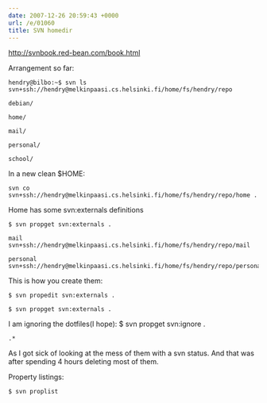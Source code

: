 ```yaml
---
date: 2007-12-26 20:59:43 +0000
url: /e/01060
title: SVN homedir
---
```



http://svnbook.red-bean.com/book.html

Arrangement so far:


	hendry@bilbo:~$ svn ls svn+ssh://hendry@melkinpaasi.cs.helsinki.fi/home/fs/hendry/repo

	debian/

	home/

	mail/

	personal/

	school/

In a new clean $HOME:


	svn co svn+ssh://hendry@melkinpaasi.cs.helsinki.fi/home/fs/hendry/repo/home .

Home has some svn:externals definitions


	$ svn propget svn:externals .

	mail svn+ssh://hendry@melkinpaasi.cs.helsinki.fi/home/fs/hendry/repo/mail

	personal svn+ssh://hendry@melkinpaasi.cs.helsinki.fi/home/fs/hendry/repo/personal
This is how you create them:

	$ svn propedit svn:externals .

	$ svn propget svn:externals .
I am ignoring the dotfiles(I hope):
  $ svn propget svn:ignore .

	.*

As I got sick of looking at the mess of them with a svn status. And that was after spending 4 hours deleting most of them.

Property listings:


	$ svn proplist

